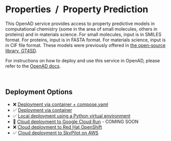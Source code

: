 # Properties &nbsp;/&nbsp; Property Prediction

<!--
The description & support tags are consumed by the generate_docs() script
in the openad-website repo, to generate the 'Available Services' page:
https://openad.accelerate.science/docs/model-service/available-services
-->

<!-- support:apple_silicon:false -->
<!-- support:gcloud:false -->

<!-- description -->
This OpenAD service provides access to property predictive models in computational chemistry (some in the area of small molecules, others in proteins) and in materials science. For small molecules, input is in SMILES format. For proteins, input is in FASTA format. For materials science, input is in CIF file format. These models were previously offered in [the open-source library, GT4SD](https://github.com/GT4SD/gt4sd-core). 
<!-- /description -->

For instructions on how to deploy and use this service in OpenAD, please refer to the [OpenAD docs](https://openad.accelerate.science/docs/model-service/deploying-models).

<br>

## Deployment Options

- ❌ [Deployment via container + compose.yaml](https://openad.accelerate.science/docs/model-service/deploying-models#deployment-via-container-composeyaml-recommended)
- ✅ [Deployment via container](https://openad.accelerate.science/docs/model-service/deploying-models#deployment-via-container)
- ✅ [Local deployment using a Python virtual environment](https://openad.accelerate.science/docs/model-service/deploying-models#local-deployment-using-a-python-virtual-environment)
- 🔶 [Cloud deployment to Google Cloud Run](https://openad.accelerate.science/docs/model-service/deploying-models#cloud-deployment-to-google-cloud-run) - COMING SOON
- ❌ [Cloud deployment to Red Hat OpenShift](https://openad.accelerate.science/docs/model-service/deploying-models#cloud-deployment-to-red-hat-openshift)
- ✅ [Cloud deployment to SkyPilot on AWS](https://openad.accelerate.science/docs/model-service/deploying-models/#cloud-deployment-to-skypilot-on-aws)
